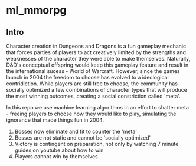 # ml_mmorpg

## Intro

Character creation in Dungeons and Dragons is a fun gameplay mechanic that forces parties of players to act creatively limited by the strengths and weaknesses of the character they were able to make themselves. Naturally, D&D's conceptual offspring would keep this gameplay feature and result in the international sucess - World of Warcraft. However, since the games launch in 2004 the freedom to choose has evolved to a ideological contridiction. While players are still free to choose, the community has socially optimized a few combinations of character types that will produce the most winning outcomes, creating a social constriction called 'meta'.

In this repo we use machine learning algorithms in an effort to shatter meta - freeing players to choose how they would like to play, simulating the ignorance that made things fun in 2004.
1. Bosses now eliminate and fit to counter the 'meta'
2. Bosses are not static and cannot be 'socially optimized'
3. Victory is contingent on preparation, not only by watching 7 minute guides on youtube about how to win
4. Players cannot win by themselves

